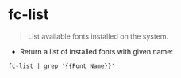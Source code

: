 # fc-list

> List available fonts installed on the system.

- Return a list of installed fonts with given name:

`fc-list | grep '{{Font Name}}'`
